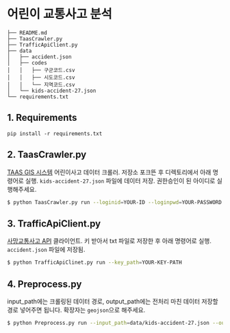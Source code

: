 # 어린이 교통사고 분석

```
├── README.md
├── TaasCrawler.py
├── TrafficApiClient.py
├── data
│   ├── accident.json
│   ├── codes
│   │   ├── 구군코드.csv
│   │   ├── 시도코드.csv
│   │   └── 지역코드.csv
│   └── kids-accident-27.json
└── requirements.txt
```

## 1. Requirements

```
pip install -r requirements.txt
```

## 2. TaasCrawler.py

[TAAS GIS 시스템](http://taas.koroad.or.kr/gis/mcm/mcl/initMap.do?menuId=GIS_GMP_STS_RSN) 어린이사고 데이터 크롤러. 저장소 포크뜬 후 디렉토리에서 아래 명령어로 실행. `kids-accident-27.json` 파일에 데이터 저장. 권한승인이 된 아이디로 실행해주세요.

```bash
$ python TaasCrawler.py run --loginid=YOUR-ID --loginpwd=YOUR-PASSWORD 
```

## 3. TrafficApiClient.py

[사망교통사고 API](https://www.data.go.kr/data/15059126/openapi.do) 클라이언트. 키 받아서 txt 파일로 저장한 후 아래 명령어로 실행. `accident.json` 파일에 저장됨.

```bash
$ python TrafficApiClinet.py run --key_path=YOUR-KEY-PATH
```

## 4. Preprocess.py

input_path에는 크롤링된 데이터 경로, output_path에는 전처리 마친 데이터 저장할 경로 넣어주면 됩니다. 확장자는 `geojson`으로 해주세요.

```bash
$ python Preprocess.py run --input_path=data/kids-accident-27.json --output_path=data/kids-accident.geojson
```